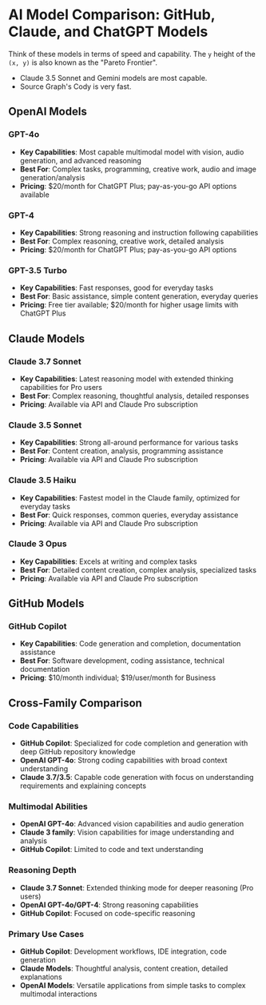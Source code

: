 # AI Model Comparison: GitHub, Claude, and ChatGPT Models
Think of these models in terms of speed and capability. The `y` height of the `(x, y)` is also known as the "Pareto Frontier".
- Claude 3.5 Sonnet and Gemini models are most capable.
- Source Graph's Cody is very fast.


## OpenAI Models

### GPT-4o
- **Key Capabilities**: Most capable multimodal model with vision, audio generation, and advanced reasoning
- **Best For**: Complex tasks, programming, creative work, audio and image generation/analysis
- **Pricing**: $20/month for ChatGPT Plus; pay-as-you-go API options available

### GPT-4
- **Key Capabilities**: Strong reasoning and instruction following capabilities
- **Best For**: Complex reasoning, creative work, detailed analysis
- **Pricing**: $20/month for ChatGPT Plus; pay-as-you-go API options

### GPT-3.5 Turbo
- **Key Capabilities**: Fast responses, good for everyday tasks
- **Best For**: Basic assistance, simple content generation, everyday queries
- **Pricing**: Free tier available; $20/month for higher usage limits with ChatGPT Plus

## Claude Models

### Claude 3.7 Sonnet
- **Key Capabilities**: Latest reasoning model with extended thinking capabilities for Pro users
- **Best For**: Complex reasoning, thoughtful analysis, detailed responses
- **Pricing**: Available via API and Claude Pro subscription

### Claude 3.5 Sonnet
- **Key Capabilities**: Strong all-around performance for various tasks
- **Best For**: Content creation, analysis, programming assistance
- **Pricing**: Available via API and Claude Pro subscription

### Claude 3.5 Haiku
- **Key Capabilities**: Fastest model in the Claude family, optimized for everyday tasks
- **Best For**: Quick responses, common queries, everyday assistance
- **Pricing**: Available via API and Claude Pro subscription

### Claude 3 Opus
- **Key Capabilities**: Excels at writing and complex tasks
- **Best For**: Detailed content creation, complex analysis, specialized tasks
- **Pricing**: Available via API and Claude Pro subscription

## GitHub Models

### GitHub Copilot
- **Key Capabilities**: Code generation and completion, documentation assistance
- **Best For**: Software development, coding assistance, technical documentation
- **Pricing**: $10/month individual; $19/user/month for Business

## Cross-Family Comparison

### Code Capabilities
- **GitHub Copilot**: Specialized for code completion and generation with deep GitHub repository knowledge
- **OpenAI GPT-4o**: Strong coding capabilities with broad context understanding
- **Claude 3.7/3.5**: Capable code generation with focus on understanding requirements and explaining concepts

### Multimodal Abilities
- **OpenAI GPT-4o**: Advanced vision capabilities and audio generation
- **Claude 3 family**: Vision capabilities for image understanding and analysis
- **GitHub Copilot**: Limited to code and text understanding

### Reasoning Depth
- **Claude 3.7 Sonnet**: Extended thinking mode for deeper reasoning (Pro users)
- **OpenAI GPT-4o/GPT-4**: Strong reasoning capabilities
- **GitHub Copilot**: Focused on code-specific reasoning

### Primary Use Cases
- **GitHub Copilot**: Development workflows, IDE integration, code generation
- **Claude Models**: Thoughtful analysis, content creation, detailed explanations
- **OpenAI Models**: Versatile applications from simple tasks to complex multimodal interactions
